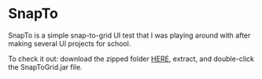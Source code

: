 # SnapTo
SnapTo is a simple snap-to-grid UI test that I was playing around with after making several UI projects for school. 

To check it out: download the zipped folder [HERE](), extract, and double-click the SnapToGrid.jar file.
